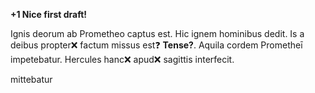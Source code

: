 **+1 Nice first draft!**

Ignis deorum ab Prometheo captus est. Hic ignem hominibus dedit. Is a deibus propter❌ factum missus est❓ **Tense?**. Aquila cordem Prometheī impetebatur. Hercules hanc❌  apud❌  sagittis interfecit.



mittebatur
